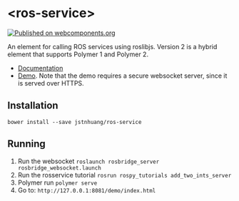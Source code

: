# \<ros-service\>
[![Published on webcomponents.org](https://img.shields.io/badge/webcomponents.org-published-blue.svg)](https://www.webcomponents.org/element/jstnhuang/ros-service)

An element for calling ROS services using roslibjs.
Version 2 is a hybrid element that supports Polymer 1 and Polymer 2.

- [Documentation](https://www.webcomponents.org/element/jstnhuang/ros-service/elements/ros-service)
- [Demo](https://www.webcomponents.org/element/jstnhuang/ros-service/demo/demo/index.html).
  Note that the demo requires a secure websocket server, since it is served over HTTPS.

## Installation
`bower install --save jstnhuang/ros-service`

## Running
1. Run the websocket 
`roslaunch rosbridge_server rosbridge_websocket.launch`
2. Run the rosservice tutorial
`rosrun rospy_tutorials add_two_ints_server`
3. Polymer run
`polymer serve`
4. Go to: 
`http://127.0.0.1:8081/demo/index.html`
